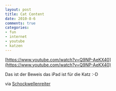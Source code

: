 ```yaml
--- 
layout: post
title: Cat Content
date: 2010-8-6
comments: true
categories: 
- fun
- internet
- youtube
- katzen
---
```

[https://www.youtube.com/watch?v=Q9NP-AeKX40](https://www.youtube.com/watch?v=Q9NP-AeKX40)

Das ist der Beweis das iPad ist für die Katz :-D

via [Schockwellenreiter](http://www.schockwellenreiter.de/blog/2010/08/06/cat-content-5/)
